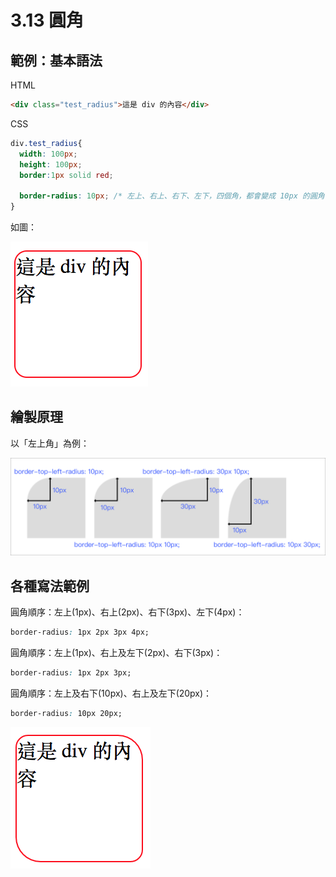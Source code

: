 # 3.13 圓角

## 範例：基本語法

HTML

```html
<div class="test_radius">這是 div 的內容</div>
```

CSS

```css
div.test_radius{
  width: 100px;
  height: 100px;
  border:1px solid red;

  border-radius: 10px; /* 左上、右上、右下、左下，四個角，都會變成 10px 的圓角 */
}
```

如圖：

![](/assets/border_radius1.png)

## 繪製原理

以「左上角」為例：

![](/assets/border_radius_theory.png)

## 各種寫法範例

圓角順序：左上\(1px\)、右上\(2px\)、右下\(3px\)、左下\(4px\)：

```css
border-radius: 1px 2px 3px 4px;
```

圓角順序：左上\(1px\)、右上及左下\(2px\)、右下\(3px\)：

```css
border-radius: 1px 2px 3px;
```

圓角順序：左上及右下\(10px\)、右上及左下\(20px\)：

```css
border-radius: 10px 20px;
```

![](/assets/border_radius_ex1.png)

